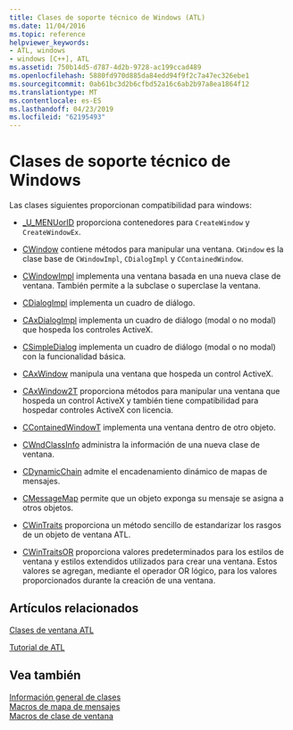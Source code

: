```yaml
---
title: Clases de soporte técnico de Windows (ATL)
ms.date: 11/04/2016
ms.topic: reference
helpviewer_keywords:
- ATL, windows
- windows [C++], ATL
ms.assetid: 750b14d5-d787-4d2b-9728-ac199ccad489
ms.openlocfilehash: 5880fd970d885da84edd94f9f2c7a47ec326ebe1
ms.sourcegitcommit: 0ab61bc3d2b6cfbd52a16c6ab2b97a8ea1864f12
ms.translationtype: MT
ms.contentlocale: es-ES
ms.lasthandoff: 04/23/2019
ms.locfileid: "62195493"
---
```

# <a name="windows-support-classes"></a>Clases de soporte técnico de Windows

Las clases siguientes proporcionan compatibilidad para windows:

- [_U_MENUorID](../atl/reference/u-menuorid-class.md) proporciona contenedores para `CreateWindow` y `CreateWindowEx`.

- [CWindow](../atl/reference/cwindow-class.md) contiene métodos para manipular una ventana. `CWindow` es la clase base de `CWindowImpl`, `CDialogImpl` y `CContainedWindow`.

- [CWindowImpl](../atl/reference/cwindowimpl-class.md) implementa una ventana basada en una nueva clase de ventana. También permite a la subclase o superclase la ventana.

- [CDialogImpl](../atl/reference/cdialogimpl-class.md) implementa un cuadro de diálogo.

- [CAxDialogImpl](../atl/reference/caxdialogimpl-class.md) implementa un cuadro de diálogo (modal o no modal) que hospeda los controles ActiveX.

- [CSimpleDialog](../atl/reference/csimpledialog-class.md) implementa un cuadro de diálogo (modal o no modal) con la funcionalidad básica.

- [CAxWindow](../atl/reference/caxwindow-class.md) manipula una ventana que hospeda un control ActiveX.

- [CAxWindow2T](../atl/reference/caxwindow2t-class.md) proporciona métodos para manipular una ventana que hospeda un control ActiveX y también tiene compatibilidad para hospedar controles ActiveX con licencia.

- [CContainedWindowT](../atl/reference/ccontainedwindowt-class.md) implementa una ventana dentro de otro objeto.

- [CWndClassInfo](../atl/reference/cwndclassinfo-class.md) administra la información de una nueva clase de ventana.

- [CDynamicChain](../atl/reference/cdynamicchain-class.md) admite el encadenamiento dinámico de mapas de mensajes.

- [CMessageMap](../atl/reference/cmessagemap-class.md) permite que un objeto exponga su mensaje se asigna a otros objetos.

- [CWinTraits](../atl/reference/cwintraits-class.md) proporciona un método sencillo de estandarizar los rasgos de un objeto de ventana ATL.

- [CWinTraitsOR](../atl/reference/cwintraitsor-class.md) proporciona valores predeterminados para los estilos de ventana y estilos extendidos utilizados para crear una ventana. Estos valores se agregan, mediante el operador OR lógico, para los valores proporcionados durante la creación de una ventana.

## <a name="related-articles"></a>Artículos relacionados

[Clases de ventana ATL](../atl/atl-window-classes.md)

[Tutorial de ATL](../atl/active-template-library-atl-tutorial.md)

## <a name="see-also"></a>Vea también

[Información general de clases](../atl/atl-class-overview.md)<br/>
[Macros de mapa de mensajes](../atl/reference/message-map-macros-atl.md)<br/>
[Macros de clase de ventana](../atl/reference/window-class-macros.md)

